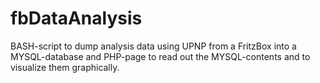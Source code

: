 # fbDataAnalysis
BASH-script to dump analysis data using UPNP from a FritzBox into a MYSQL-database and PHP-page to read out the MYSQL-contents and to visualize them graphically.
